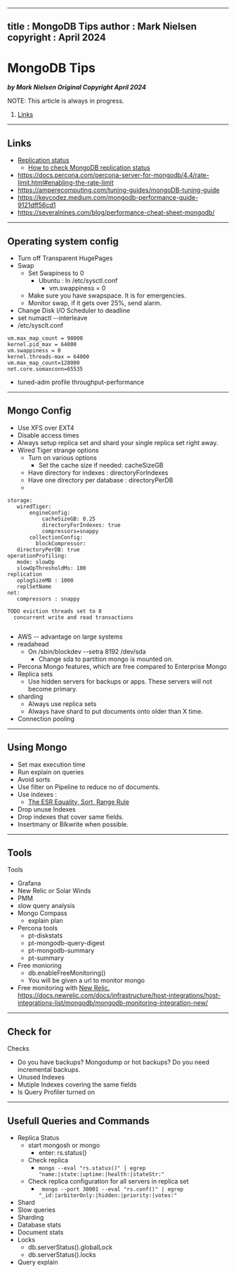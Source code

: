  
---
title : MongoDB Tips
author : Mark Nielsen  
copyright : April 2024  
---


MongoDB Tips
==============================

_**by Mark Nielsen
Original Copyright April 2024**_


NOTE: This article is always in progress.

1. [Links](#links)

* * *
<a name=Links></a>Links
-----
* [Replication status](https://www.mongodb.com/docs/v6.0/reference/method/rs.status/)
    * [How to check MongoDB replication status](https://www.dragonflydb.io/faq/how-to-check-mongodb-replication-status)
* https://docs.percona.com/percona-server-for-mongodb/4.4/rate-limit.html#enabling-the-rate-limit
* https://amperecomputing.com/tuning-guides/mongoDB-tuning-guide
* https://kevcodez.medium.com/mongodb-performance-guide-9121dff56cd1
* https://severalnines.com/blog/performance-cheat-sheet-mongodb/

* * *
<a name=os>Operating system config</a>
-----
* Turn off Transparent HugePages
* Swap
    * Set Swapiness to 0
        * Ubuntu : In /etc/sysctl.conf
            * vm.swappiness = 0
    * Make sure you have swapspace. It is for emergencies.
    * Monitor swap, if it gets over 25%, send alarm.
* Change Disk I/O Scheduler  to deadline
* set numactl --interleave
* /etc/sysclt.conf
```
vm.max_map_count = 98000
kernel.pid_max = 64000
vm.swappiness = 0
kernel.threads-max = 64000
vm.max_map_count=128000
net.core.somaxconn=65535
```
* tuned-adm profile throughput-performance

* * *
<a name=m>Mongo Config</a>
-----
* Use XFS over EXT4
* Disable access times
* Always setup replica set and shard your single replica set right away. 
* Wired Tiger strange options
    * Turn on various options
        * Set the cache size if needed: cacheSizeGB
	* Have directory for indexes : directoryForIndexes
	* Have one directory per database : directoryPerDB
    *
```
storage:
   wiredTiger:
       engineConfig:
           cacheSizeGB: 0.25
           directoryForIndexes: true
           compressors=snappy
       collectionConfig:
         blockCompressor: 
   directoryPerDB: true
operationProfiling:
   mode: slowOp
   slowOpThresholdMs: 100
replication
   oplogSizeMB : 1000
   replSetName
net:
   compressors : snappy

TODO eviction threads set to 8
  concurrent write and read transactions
  

```
* AWS -- advantage on large systems
* readahead
   * On /sbin/blockdev --setra 8192 /dev/sda
       * Change sda to partition mongo is mounted on. 
* Percona Mongo features, which are free compared to Enterprise Mongo
* Replica sets
   * Use hidden servers for backups or apps. These servers will not become primary. 
* sharding
    * Always use replica sets
    * Always have shard to put documents onto older than X time.
* Connection pooling

* * *
<a name=u>Using Mongo </a>
-----
* Set max execution time
* Run explain on queries
* Avoid sorts
* Use filter on Pipeline to reduce no of documents.
* Use indexes : 
   * [The ESR Equality, Sort, Range Rule](https://www.mongodb.com/docs/manual/tutorial/equality-sort-range-rule/)
* Drop unuse Indexes
* Drop indexes that cover same fields.
* Insertmany or Blkwrite when possible.


* * *
<a name=t>Tools</a>
-----
Tools

* Grafana
* New Relic or Solar Winds
* PMM
* slow query analysis
* Mongo Compass
    * explain plan
* Percona tools
    * pt-diskstats
    * pt-mongodb-query-digest
    * pt-mongodb-summary
    * pt-summary
* Free monioring
    * db.enableFreeMonitoring()
    * You will be given a url to monitor mongo
* Free monitoring with [New Relic.](https://newrelic.com/pricing/free-tier)
    https://docs.newrelic.com/docs/infrastructure/host-integrations/host-integrations-list/mongodb/mongodb-monitoring-integration-new/

* * *
<a name=c>Check for</a>
-----
Checks

* Do you have backups? Mongodump or hot backups? Do you need incremental backups. 
* Unused Indexes
* Mutiple Indexes covering the same fields
* Is Query Profiler turned on


* * *
<a name=u>Usefull Queries and Commands</a>
-----
* Replica Status
    * start mongosh or mongo
        * enter: rs.status()
    * Check replica
        * ``` mongo --eval "rs.status()" | egrep "name:|state:|uptime:|health:|stateStr:" ```
    * Check replica configuration for all servers in replica set
        * ``` mongo --port 30001 --eval "rs.conf()" | egrep "_id:|arbiterOnly:|hidden:|priority:|votes:"```
* Shard
* Slow queries
* Sharding
* Database stats
* Document stats
* Locks
    * db.serverStatus().globalLock
    * db.serverStatus().locks
* Query explain 